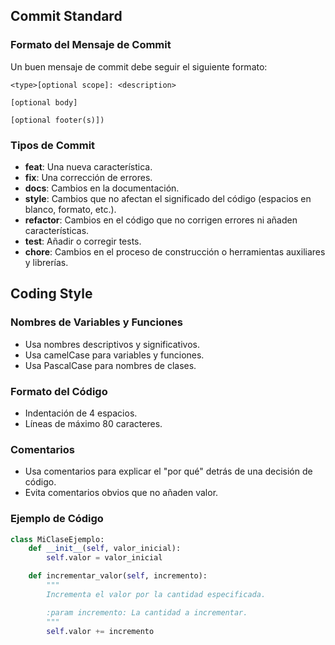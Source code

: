 ## Commit Standard

### Formato del Mensaje de Commit

Un buen mensaje de commit debe seguir el siguiente formato:

```
<type>[optional scope]: <description>

[optional body]

[optional footer(s)])
```

### Tipos de Commit

- **feat**: Una nueva característica.
- **fix**: Una corrección de errores.
- **docs**: Cambios en la documentación.
- **style**: Cambios que no afectan el significado del código (espacios en blanco, formato, etc.).
- **refactor**: Cambios en el código que no corrigen errores ni añaden características.
- **test**: Añadir o corregir tests.
- **chore**: Cambios en el proceso de construcción o herramientas auxiliares y librerías.

## Coding Style

### Nombres de Variables y Funciones

- Usa nombres descriptivos y significativos.
- Usa camelCase para variables y funciones.
- Usa PascalCase para nombres de clases.

### Formato del Código

- Indentación de 4 espacios.
- Líneas de máximo 80 caracteres.

### Comentarios

- Usa comentarios para explicar el "por qué" detrás de una decisión de código.
- Evita comentarios obvios que no añaden valor.

### Ejemplo de Código

```python
class MiClaseEjemplo:
    def __init__(self, valor_inicial):
        self.valor = valor_inicial

    def incrementar_valor(self, incremento):
        """
        Incrementa el valor por la cantidad especificada.

        :param incremento: La cantidad a incrementar.
        """
        self.valor += incremento
```